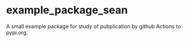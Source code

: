 # example_package_sean

A small example package for study of pubplication by github Actions to pypi.org.
